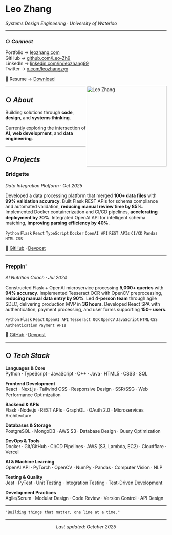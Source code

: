 <div align="left">

# Leo Zhang

*Systems Design Engineering · University of Waterloo*

---

### ○ *Connect*

Portfolio → [leozhang.com](https://leo-zhang.com)  
GitHub → [github.com/Leo-Zh9](https://github.com/Leo-Zh9)  
LinkedIn → [linkedin.com/in/leozhang99](https://linkedin.com/in/leozhang99)  
Twitter → [x.com/leozhangzyx](https://x.com/leozhangzyx)

📄 Resume → [Download](https://leo-zhang-website.s3.us-east-1.amazonaws.com/Resume+(1).pdf)

</div>

<img align="right" width="250" src="https://leo-zhang-website.s3.us-east-1.amazonaws.com/beijing-picture.jpg" alt="Leo Zhang">

---

## ○ *About*

Building solutions through **code**, **design**, and **systems thinking**.

Currently exploring the intersection of **AI**, **web development**, and **data engineering**.

---

## ○ *Projects*

### Bridgette
*Data Integration Platform · Oct 2025*

Developed a data processing platform that merged **100+ data files** with **99% validation accuracy**. Built Flask REST APIs for schema compliance and automated validation, **reducing manual review time by 85%**. Implemented Docker containerization and CI/CD pipelines, **accelerating deployment by 70%**. Integrated OpenAI API for intelligent schema matching, **improving parsing efficiency by 40%**.

`Python` `Flask` `React` `TypeScript` `Docker` `OpenAI API` `REST APIs` `CI/CD` `Pandas` `HTML` `CSS`

🔗 [GitHub](https://github.com/Leo-Zh9/bridgette) · [Devpost](https://devpost.com/software/bridgette)

---

### Preppin'
*AI Nutrition Coach · Jul 2024*

Constructed Flask + OpenAI microservice processing **5,000+ queries** with **94% accuracy**. Implemented Tesseract OCR with OpenCV preprocessing, **reducing manual data entry by 90%**. Led **4-person team** through agile SDLC, delivering production MVP in **36 hours**. Developed React SPA with authentication, payment processing, and user forms supporting **150+ users**.

`Python` `Flask` `React` `OpenAI API` `Tesseract OCR` `OpenCV` `JavaScript` `HTML` `CSS` `Authentication` `Payment APIs`

🔗 [GitHub](https://github.com/austinjiann/Preppin) · [Devpost](https://devpost.com/software/preppin)

---

## ○ *Tech Stack*

**Languages & Core**  
Python · TypeScript · JavaScript · C++ · Java · HTML5 · CSS3 · SQL

**Frontend Development**  
React · Next.js · Tailwind CSS · Responsive Design · SSR/SSG · Web Performance Optimization

**Backend & APIs**  
Flask · Node.js · REST APIs · GraphQL · OAuth 2.0 · Microservices Architecture

**Databases & Storage**  
PostgreSQL · MongoDB · AWS S3 · Database Design · Query Optimization

**DevOps & Tools**  
Docker · Git/GitHub · CI/CD Pipelines · AWS (S3, Lambda, EC2) · Cloudflare · Vercel

**AI & Machine Learning**  
OpenAI API · PyTorch · OpenCV · NumPy · Pandas · Computer Vision · NLP

**Testing & Quality**  
Jest · PyTest · Unit Testing · Integration Testing · Test-Driven Development

**Development Practices**  
Agile/Scrum · Modular Design · Code Review · Version Control · API Design

---

```
"Building things that matter, one line at a time."
```

---

<div align="center">

*Last updated: October 2025*

</div>

